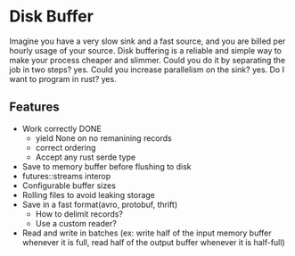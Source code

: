 # Disk Buffer
Imagine you have a very slow sink and a fast source, and you are billed per hourly usage of your source. Disk buffering is a reliable and simple way to make your process cheaper and slimmer. Could you do it by separating the job in two steps? yes. Could you increase parallelism on the sink? yes. Do I want to program in rust? yes.

## Features
- Work correctly DONE
    - yield None on no remanining records
    - correct ordering
    - Accept any rust serde type
- Save to memory buffer before flushing to disk
- futures::streams interop
- Configurable buffer sizes
- Rolling files to avoid leaking storage
- Save in a fast format(avro, protobuf, thrift)
    - How to delimit records?
    - Use a custom reader?
- Read and write in batches (ex: write half of the input memory buffer whenever it is full, read half of the output buffer whenever it is half-full)
